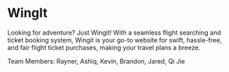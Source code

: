 # WingIt

Looking for adventure? Just Wingit! With a seamless flight searching and ticket booking system, Wingit is
your go-to website for swift, hassle-free, and fair flight ticket purchases, making your travel plans a breeze.

Team Members: Rayner, Ashiq, Kevin, Brandon, Jared, Qi Jie
